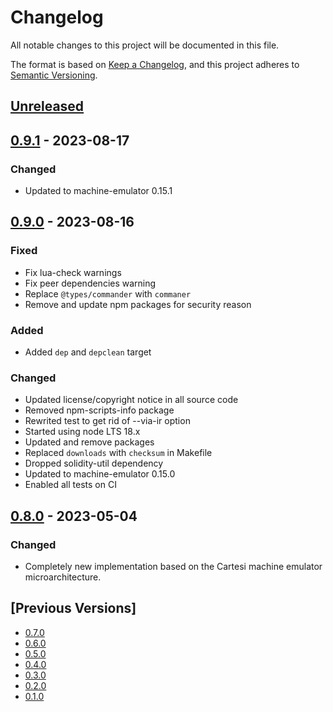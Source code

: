 # Changelog
All notable changes to this project will be documented in this file.

The format is based on [Keep a Changelog](https://keepachangelog.com/en/1.0.0/),
and this project adheres to [Semantic Versioning](https://semver.org/spec/v2.0.0.html).

## [Unreleased]

## [0.9.1] - 2023-08-17
### Changed
- Updated to machine-emulator 0.15.1

## [0.9.0] - 2023-08-16
### Fixed
- Fix lua-check warnings
- Fix peer dependencies warning
- Replace `@types/commander` with `commaner`
- Remove and update npm packages for security reason

### Added
- Added `dep` and `depclean` target

### Changed
- Updated license/copyright notice in all source code
- Removed npm-scripts-info package
- Rewrited test to get rid of --via-ir option
- Started using node LTS 18.x
- Updated and remove packages
- Replaced `downloads` with `checksum` in Makefile
- Dropped solidity-util dependency
- Updated to machine-emulator 0.15.0
- Enabled all tests on CI

## [0.8.0] - 2023-05-04
### Changed
- Completely new implementation based on the Cartesi machine emulator microarchitecture.

## [Previous Versions]
- [0.7.0]
- [0.6.0]
- [0.5.0]
- [0.4.0]
- [0.3.0]
- [0.2.0]
- [0.1.0]

[Unreleased]: https://github.com/cartesi/machine-solidity-step/compare/v0.9.1...HEAD
[0.9.1]: https://github.com/cartesi/machine-solidity-step/releases/tag/v0.9.1
[0.9.0]: https://github.com/cartesi/machine-solidity-step/releases/tag/v0.9.0
[0.8.0]: https://github.com/cartesi/machine-solidity-step/releases/tag/v0.8.0
[0.7.0]: https://github.com/cartesi/machine-solidity-step/releases/tag/v0.7.0
[0.6.0]: https://github.com/cartesi/machine-solidity-step/releases/tag/v0.6.0
[0.5.0]: https://github.com/cartesi/machine-solidity-step/releases/tag/v0.5.0
[0.4.0]: https://github.com/cartesi/machine-solidity-step/releases/tag/v0.4.0
[0.3.0]: https://github.com/cartesi/machine-solidity-step/releases/tag/v0.3.0
[0.2.0]: https://github.com/cartesi/machine-solidity-step/releases/tag/v0.2.0
[0.1.0]: https://github.com/cartesi/machine-solidity-step/releases/tag/v0.1.0
